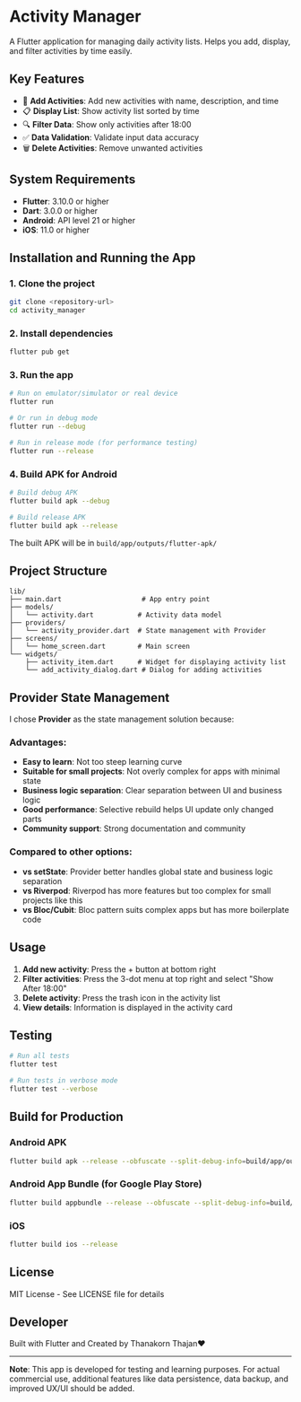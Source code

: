 # Activity Manager

A Flutter application for managing daily activity lists. Helps you add, display, and filter activities by time easily.

## Key Features

- 📝 **Add Activities**: Add new activities with name, description, and time
- 📋 **Display List**: Show activity list sorted by time
- 🔍 **Filter Data**: Show only activities after 18:00
- ✅ **Data Validation**: Validate input data accuracy
- 🗑️ **Delete Activities**: Remove unwanted activities

## System Requirements

- **Flutter**: 3.10.0 or higher
- **Dart**: 3.0.0 or higher
- **Android**: API level 21 or higher
- **iOS**: 11.0 or higher

## Installation and Running the App

### 1. Clone the project

```bash
git clone <repository-url>
cd activity_manager
```

### 2. Install dependencies

```bash
flutter pub get
```

### 3. Run the app

```bash
# Run on emulator/simulator or real device
flutter run

# Or run in debug mode
flutter run --debug

# Run in release mode (for performance testing)
flutter run --release
```

### 4. Build APK for Android

```bash
# Build debug APK
flutter build apk --debug

# Build release APK
flutter build apk --release
```

The built APK will be in `build/app/outputs/flutter-apk/`

## Project Structure

```
lib/
├── main.dart                    # App entry point
├── models/
│   └── activity.dart           # Activity data model
├── providers/
│   └── activity_provider.dart  # State management with Provider
├── screens/
│   └── home_screen.dart        # Main screen
└── widgets/
    ├── activity_item.dart      # Widget for displaying activity list
    └── add_activity_dialog.dart # Dialog for adding activities
```

## Provider State Management

I chose **Provider** as the state management solution because:

### Advantages:

- **Easy to learn**: Not too steep learning curve
- **Suitable for small projects**: Not overly complex for apps with minimal state
- **Business logic separation**: Clear separation between UI and business logic
- **Good performance**: Selective rebuild helps UI update only changed parts
- **Community support**: Strong documentation and community

### Compared to other options:

- **vs setState**: Provider better handles global state and business logic separation
- **vs Riverpod**: Riverpod has more features but too complex for small projects like this
- **vs Bloc/Cubit**: Bloc pattern suits complex apps but has more boilerplate code

## Usage

1. **Add new activity**: Press the + button at bottom right
2. **Filter activities**: Press the 3-dot menu at top right and select "Show After 18:00"
3. **Delete activity**: Press the trash icon in the activity list
4. **View details**: Information is displayed in the activity card

## Testing

```bash
# Run all tests
flutter test

# Run tests in verbose mode
flutter test --verbose
```

## Build for Production

### Android APK

```bash
flutter build apk --release --obfuscate --split-debug-info=build/app/outputs/symbols
```

### Android App Bundle (for Google Play Store)

```bash
flutter build appbundle --release --obfuscate --split-debug-info=build/app/outputs/symbols
```

### iOS

```bash
flutter build ios --release
```

## License

MIT License - See LICENSE file for details

## Developer

Built with Flutter and Created by Thanakorn Thajan❤️

---

**Note**: This app is developed for testing and learning purposes. For actual commercial use, additional features like data persistence, data backup, and improved UX/UI should be added.
